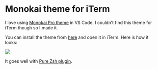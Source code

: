 # Monokai theme for iTerm
I love using [Monokai Pro theme](https://www.monokai.pro/vscode/) in VS Code. I couldn't find this theme for iTerm though so I made it.

You can install the theme from [here](https://cdn.rawgit.com/nikitavoloboev/my-mac-os/master/iterm/Monokai.itermcolors) and open it in iTerm. Here is how it looks:

![](https://i.imgur.com/3G9QffJ.png)

It goes well with [Pure Zsh plugin](https://github.com/sindresorhus/pure).